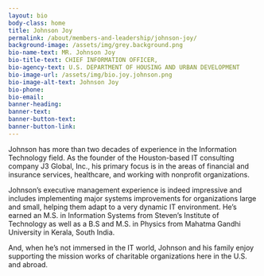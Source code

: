 ```yaml
---
layout: bio
body-class: home
title: Johnson Joy
permalink: /about/members-and-leadership/johnson-joy/
background-image: /assets/img/grey.background.png
bio-name-text: MR. Johnson Joy
bio-title-text: CHIEF INFORMATION OFFICER,
bio-agency-text: U.S. DEPARTMENT OF HOUSING AND URBAN DEVELOPMENT
bio-image-url: /assets/img/bio.joy.johnson.png
bio-image-alt-text: Johnson Joy
bio-phone: 
bio-email: 
banner-heading: 
banner-text: 
banner-button-text: 
banner-button-link: 
---
```

Johnson has more than two decades of experience in the Information Technology field. As the founder of the Houston-based IT consulting company J3 Global, Inc., his primary focus is in the areas of financial and insurance services, healthcare, and working with nonprofit organizations.

Johnson’s executive management experience is indeed impressive and includes implementing major systems improvements for organizations large and small, helping them adapt to a very dynamic IT environment. He’s earned an M.S. in Information Systems from Steven’s Institute of Technology as well as a B.S and M.S. in Physics from Mahatma Gandhi University in Kerala, South India.

And, when he’s not immersed in the IT world, Johnson and his family enjoy supporting the mission works of charitable organizations here in the U.S. and abroad.
